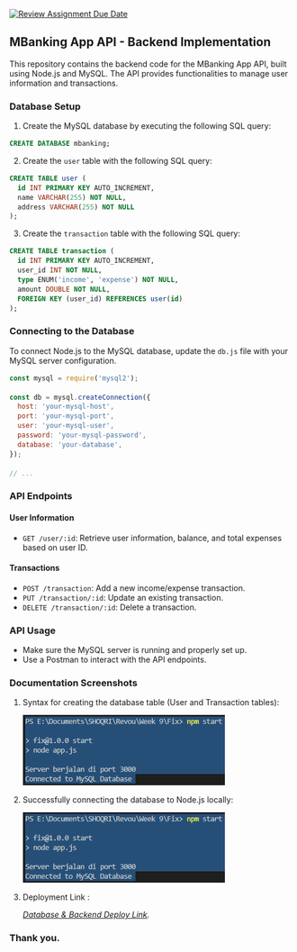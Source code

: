 [![Review Assignment Due Date](https://classroom.github.com/assets/deadline-readme-button-24ddc0f5d75046c5622901739e7c5dd533143b0c8e959d652212380cedb1ea36.svg)](https://classroom.github.com/a/Z42oEjTh)

## MBanking App API - Backend Implementation

This repository contains the backend code for the MBanking App API, built using Node.js and MySQL. The API provides functionalities to manage user information and transactions.

### Database Setup

1. Create the MySQL database by executing the following SQL query:

```sql
CREATE DATABASE mbanking;
```

2. Create the `user` table with the following SQL query:

```sql
CREATE TABLE user (
  id INT PRIMARY KEY AUTO_INCREMENT,
  name VARCHAR(255) NOT NULL,
  address VARCHAR(255) NOT NULL
);
```

3. Create the `transaction` table with the following SQL query:

```sql
CREATE TABLE transaction (
  id INT PRIMARY KEY AUTO_INCREMENT,
  user_id INT NOT NULL,
  type ENUM('income', 'expense') NOT NULL,
  amount DOUBLE NOT NULL,
  FOREIGN KEY (user_id) REFERENCES user(id)
);
```

### Connecting to the Database

To connect Node.js to the MySQL database, update the `db.js` file with your MySQL server configuration.

```javascript
const mysql = require('mysql2');

const db = mysql.createConnection({
  host: 'your-mysql-host',
  port: 'your-mysql-port',
  user: 'your-mysql-user',
  password: 'your-mysql-password',
  database: 'your-database',
});

// ...
```

### API Endpoints

#### User Information

- `GET /user/:id`: Retrieve user information, balance, and total expenses based on user ID.

#### Transactions

- `POST /transaction`: Add a new income/expense transaction.
- `PUT /transaction/:id`: Update an existing transaction.
- `DELETE /transaction/:id`: Delete a transaction.

### API Usage

- Make sure the MySQL server is running and properly set up.
- Use a Postman to interact with the API endpoints.

### Documentation Screenshots

1. Syntax for creating the database table (User and Transaction tables):

   ![Table](pic/server.png)

2. Successfully connecting the database to Node.js locally:

   ![Server Connect](pic/server.png)

3. Deployment Link :

   _[Database & Backend Deploy Link](https://week-9-shoqrizidan-production.up.railway.app/)._

### Thank you.
